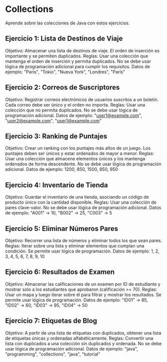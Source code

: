 
# Collections
Aprende sobre las colecciones de Java con estos ejercicios.

## Ejercicio 1: Lista de Destinos de Viaje
Objetivo: Almacenar una lista de destinos de viaje. El orden de inserción es importante y se permiten duplicados.
Reglas: Usar una colección que mantenga el orden de inserción y permita duplicados. No se debe usar lógica de programación adicional para cumplir los requisitos.
Datos de ejemplo: "París", "Tokio", "Nueva York", "Londres", "París"

## Ejercicio 2: Correos de Suscriptores
Objetivo: Registrar correos electrónicos de usuarios suscritos a un boletín. Cada correo debe ser único y el orden no importa.
Reglas: Usar una colección que no permita duplicados. No se debe usar lógica de programación adicional.
Datos de ejemplo: "user1@example.com", "user2@example.com", "user1@example.com"

## Ejercicio 3: Ranking de Puntajes
Objetivo: Crear un ranking con los puntajes más altos de un juego. Los puntajes deben ser únicos y estar ordenados de mayor a menor.
Reglas: Usar una colección que almacene elementos únicos y los mantenga ordenados de forma descendente. No se debe usar lógica de programación adicional.
Datos de ejemplo: 1200, 850, 1500, 850, 950

## Ejercicio 4: Inventario de Tienda
Objetivo: Guardar el inventario de una tienda, asociando un código de producto único con la cantidad disponible.
Reglas: Usar una colección de pares clave-valor. No se debe usar lógica de programación adicional.
Datos de ejemplo: "A001" -> 10, "B002" -> 25, "C003" -> 5

## Ejercicio 5: Eliminar Números Pares
Objetivo: Recorrer una lista de números y eliminar todos los que sean pares.
Reglas: Iterar sobre una lista y eliminar elementos que cumplan una condición. Se permite usar lógica de programación.
Datos de ejemplo: 1, 2, 3, 4, 5, 6, 7, 8, 9, 10

## Ejercicio 6: Resultados de Examen
Objetivo: Almacenar las calificaciones de un examen por ID de estudiante y mostrar solo a los estudiantes que aprobaron (calificación >= 70).
Reglas: Usar un mapa y luego iterar sobre él para filtrar y mostrar los resultados. Se permite usar lógica de programación.
Datos de ejemplo: "ID01" -> 85, "ID02" -> 60, "ID03" -> 95, "ID04" -> 50

## Ejercicio 7: Etiquetas de Blog
Objetivo: A partir de una lista de etiquetas con duplicados, obtener una lista de etiquetas únicas y ordenadas alfabéticamente.
Reglas: Convertir una lista con duplicados a una colección sin duplicados y ordenada. No se debe usar lógica de programación adicional.
Datos de ejemplo: "java", "programming", "collections", "java", "tutorial"
